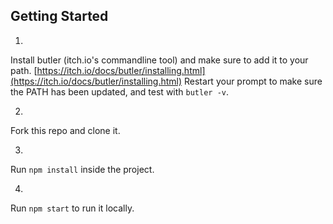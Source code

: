 ## Getting Started

1)

Install butler (itch.io's commandline tool) and make sure to add it to your path.
[https://itch.io/docs/butler/installing.html](https://itch.io/docs/butler/installing.html)
Restart your prompt to make sure the PATH has been updated, and test with `butler -v`.

2)

Fork this repo and clone it.

3)

Run `npm install` inside the project.

4)

Run `npm start` to run it locally.

